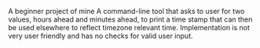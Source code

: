 A beginner project of mine
A command-line tool that asks to user for two values, hours ahead and minutes ahead, to print a time stamp that can then be used elsewhere to reflect timezone relevant time.
Implementation is not very user friendly and has no checks for valid user input. 
